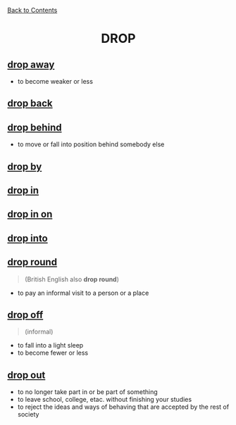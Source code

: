 ﻿[Back to Contents](../README.md)


<h1 style="text-align: center;">DROP</h1>


## [drop away](https://www.oxfordlearnersdictionaries.com/definition/english/drop-away)
- to become weaker or less

## [drop back](https://www.oxfordlearnersdictionaries.com/definition/english/drop-back)
## [drop behind](https://www.oxfordlearnersdictionaries.com/definition/english/drop-behind)
- to move or fall into position behind somebody else

## [drop by](https://www.oxfordlearnersdictionaries.com/definition/english/drop-by)
## [drop in](https://www.oxfordlearnersdictionaries.com/definition/english/drop-in_1)
## [drop in on](https://www.oxfordlearnersdictionaries.com/definition/english/drop-in-on)
## [drop into](https://www.oxfordlearnersdictionaries.com/definition/english/drop-into)
## [drop round](https://www.oxfordlearnersdictionaries.com/definition/english/drop-round)
> (British English also **drop round**)
- to pay an informal visit to a person or a place

## [drop off](https://www.oxfordlearnersdictionaries.com/definition/english/drop-off_1)
> (informal)
- to fall into a light sleep
- to become fewer or less

## [drop out](https://www.oxfordlearnersdictionaries.com/definition/english/drop-out)
- to no longer take part in or be part of something
- to leave school, college, etac. without finishing your studies
- to reject the ideas and ways of behaving that are accepted by the rest of society

